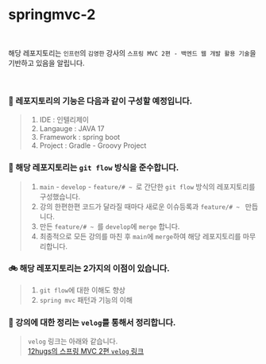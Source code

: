 # springmvc-2
<br>

해당 레포지토리는 `인프런`의 `김영한` 강사의 `스프링 MVC 2편 - 백엔드 웹 개발 활용 기술`을 기반하고 있음을 알립니다.

<br>

### 🚚 레포지토리의 기능은 다음과 같이 구성할 예정입니다.
> 1. IDE : 인텔리제이 <br>
> 2. Langauge : JAVA 17<br>
> 3. Framework : spring boot <br>
> 4. Project : Gradle - Groovy Project <br>

### 🦼 해당 레포지토리는 `git flow` 방식을 준수합니다.
> 1. `main` - `develop` - `feature/# ~ `로 간단한 `git flow` 방식의 레포지토리를 구성했습니다. <br>
> 2. 강의 한편한편 코드가 달라질 때마다 새로운 이슈등록과 `feature/# ~ ` 만듭니다. <br>
> 3. 만든 `feature/# ~ `를 `develop`에 `merge` 합니다. <br>
> 4. 최종적으로 모든 강의를 마친 후 `main`에 `merge`하여 해당 레포지토리를 마무리합니다. <br>

### 🚲 해당 레포지토리는 2가지의 이점이 있습니다.
> 1. `git flow`에 대한 이해도 향상 <br>
> 2. `spring mvc` 패턴과 기능의 이해 <br>

### 💺 강의에 대한 정리는 `velog`를 통해서 정리합니다.
>  `velog` 링크는 아래와 같습니다. <br>
> [12hugs의 스프링 MVC 2편 `velog` 링크](https://velog.io/@aladght/series/%EA%B9%80%EC%98%81%ED%95%9C%EC%8A%A4%ED%94%84%EB%A7%81)

